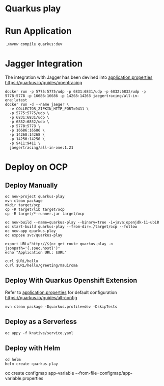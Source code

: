 # Quarkus play

# Run Application
```
./mvnw compile quarkus:dev
```

# Jagger Integration
The integration with Jagger has been devined into [application.properties](src/main/resources/application.properties)
https://quarkus.io/guides/opentracing
```
docker run -p 5775:5775/udp -p 6831:6831/udp -p 6832:6832/udp -p 5778:5778 -p 16686:16686 -p 14268:14268 jaegertracing/all-in-one:latest
docker run -d --name jaeger \
  -e COLLECTOR_ZIPKIN_HTTP_PORT=9411 \
  -p 5775:5775/udp \
  -p 6831:6831/udp \
  -p 6832:6832/udp \
  -p 5778:5778 \
  -p 16686:16686 \
  -p 14268:14268 \
  -p 14250:14250 \
  -p 9411:9411 \
  jaegertracing/all-in-one:1.21
```

# Deploy on OCP
## Deploy Manually
```
oc new-project quarkus-play
mvn clean package
mkdir target/ocp   
cp -R target/lib target/ocp
cp -R target/*-runner.jar target/ocp

oc new-build --name=quarkus-play --binary=true -i=java:openjdk-11-ubi8
oc start-build quarkus-play --from-dir=./target/ocp --follow
oc new-app quarkus-play
oc expose svc/quarkus-play

export URL="http://$(oc get route quarkus-play -o jsonpath='{.spec.host}')"
echo "Application URL: $URL"

curl $URL/hello
curl $URL/hello/greeting/mauiroma
```
## Deploy With Quarkus Openshift Extension
Refer to [application.properties](src/main/resources/application.properties) for default configuration
https://quarkus.io/guides/all-config
```
mvn clean package -Dquarkus.profile=dev -DskipTests
```
## Deploy as a Serverless
```
oc appy -f knative/service.yaml
```
## Deploy with Helm
```
cd helm
helm create quarkus-play

```



oc create configmap app-variable --from-file=configmap/app-variable.properties
